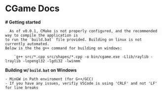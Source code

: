 
# CGame Docs

__# Getting started__

      As of v0.0.1, CMake is not properly configured, and the recommended way to compile the application is
    to run the `build.bat` file provided. Building on linux is not currently automated.
    Below is the the g++ command for building on windows:

        `g++ src/*.cpp src/shapes/*.cpp -o bin/cgame.exe -Llib/raylib -lraylib -lopengl32 -lgdi32 -lwinmm`

__Building w/ `build.bat` on Windows__

    - MinGW in Path enviroment (for G++/GCC)
    - If you have any issues, verifiy VSCode is using 'CRLF' and not 'LF' for line breaks